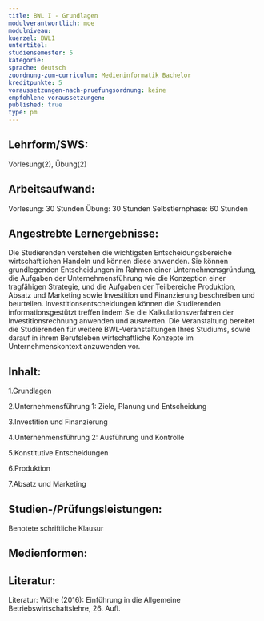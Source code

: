 ```yaml
---
title: BWL I - Grundlagen
modulverantwortlich: moe
modulniveau:
kuerzel: BWL1
untertitel:
studiensemester: 5
kategorie:
sprache: deutsch
zuordnung-zum-curriculum: Medieninformatik Bachelor
kreditpunkte: 5
voraussetzungen-nach-pruefungsordnung: keine
empfohlene-voraussetzungen: 
published: true
type: pm
---
```


## Lehrform/SWS: 
Vorlesung(2), Übung(2)

## Arbeitsaufwand: 
Vorlesung: 30 Stunden
Übung: 30 Stunden
Selbstlernphase: 60 Stunden

## Angestrebte Lernergebnisse:
Die Studierenden verstehen die wichtigsten Entscheidungsbereiche wirtschaftlichen Handeln und können diese anwenden. Sie können grundlegenden Entscheidungen im Rahmen einer Unternehmensgründung, die Aufgaben der Unternehmensführung wie die Konzeption einer tragfähigen Strategie, und die Aufgaben der Teilbereiche Produktion, Absatz und Marketing sowie Investition und Finanzierung beschreiben und beurteilen. Investitionsentscheidungen können die Studierenden informationsgestützt treffen indem Sie die Kalkulationsverfahren der Investitionsrechnung anwenden und auswerten. Die Veranstaltung bereitet die Studierenden für weitere BWL-Veranstaltungen Ihres Studiums, sowie darauf in ihrem Berufsleben wirtschaftliche Konzepte im Unternehmenskontext anzuwenden vor.

## Inhalt:
1.Grundlagen

2.Unternehmensführung 1: Ziele, Planung und Entscheidung

3.Investition und Finanzierung

4.Unternehmensführung 2: Ausführung und Kontrolle

5.Konstitutive Entscheidungen

6.Produktion

7.Absatz und Marketing

## Studien-/Prüfungsleistungen:
Benotete schriftliche Klausur

## Medienformen:


## Literatur:
Literatur: Wöhe (2016): Einführung in die Allgemeine Betriebswirtschaftslehre, 26. Aufl.
